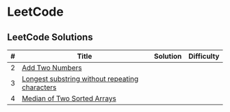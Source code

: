 # LeetCode
## LeetCode Solutions

| # | Title | Solution | Difficulty |
|---|-------|----------|------------|
| 2  |  [Add Two Numbers](https://github.com/HammadFahimS/Leetcoding/tree/main/2.%20Add%20Two%20Numbers)      |          |            |
| 3  |  [Longest substring without repeating characters]([url](https://github.com/HammadFahimS/Leetcoding/tree/main/3.%20Longest%20substring%20without%20repeating%20characters))     |          |            |
| 4  |  [Median of Two Sorted Arrays]([url](https://github.com/HammadFahimS/Leetcoding/tree/main/4.%20Median%20of%20Two%20Sorted%20Arrays))     |          |            |
